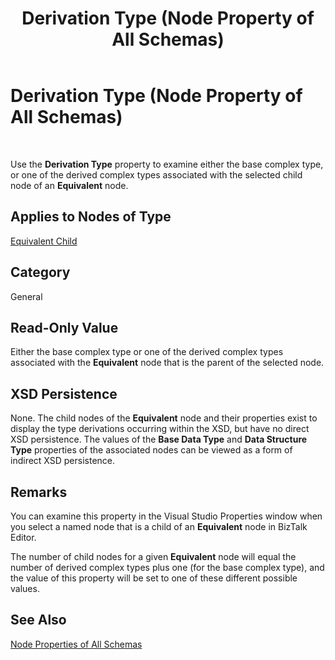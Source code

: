﻿---
title: Derivation Type (Node Property of All Schemas)
TOCTitle: Derivation Type (Node Property of All Schemas)
ms:assetid: 3d6ac9be-781d-45cf-928c-916628f105bf
ms:mtpsurl: https://msdn.microsoft.com/library/Aa559718(v=BTS.80)
ms:contentKeyID: 51527458
ms.date: 08/30/2017
mtps_version: v=BTS.80
---

# Derivation Type (Node Property of All Schemas)

 

Use the **Derivation Type** property to examine either the base complex type, or one of the derived complex types associated with the selected child node of an **Equivalent** node.

## Applies to Nodes of Type

[Equivalent Child](equivalent-child-node-properties.md)

## Category

General

## Read-Only Value

Either the base complex type or one of the derived complex types associated with the **Equivalent** node that is the parent of the selected node.

## XSD Persistence

None. The child nodes of the **Equivalent** node and their properties exist to display the type derivations occurring within the XSD, but have no direct XSD persistence. The values of the **Base Data Type** and **Data Structure Type** properties of the associated nodes can be viewed as a form of indirect XSD persistence.

## Remarks

You can examine this property in the Visual Studio Properties window when you select a named node that is a child of an **Equivalent** node in BizTalk Editor.

The number of child nodes for a given **Equivalent** node will equal the number of derived complex types plus one (for the base complex type), and the value of this property will be set to one of these different possible values.

## See Also

[Node Properties of All Schemas](node-properties-of-all-schemas.md)

